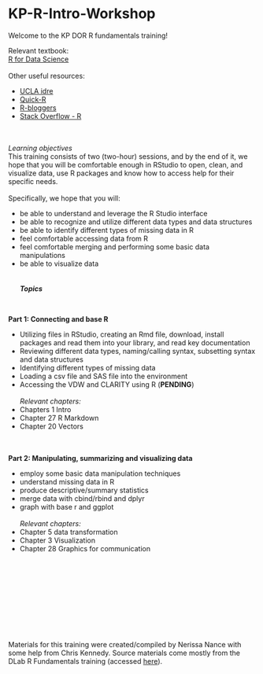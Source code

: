 # KP-R-Intro-Workshop

Welcome to the KP DOR R fundamentals training! 


Relevant textbook:
<br/>
[R for Data Science](https://r4ds.had.co.nz/)
<br/> <br/> 
Other useful resources:
<br/> 
- [UCLA idre](http://www.ats.ucla.edu/stat/r/)  
- [Quick-R](http://statmethods.net/)  
- [R-bloggers](https://www.r-bloggers.com/)  
- [Stack Overflow - R](http://stackoverflow.com/questions/tagged/r)  
<br/> <br/> 

*Learning objectives* <br/>
This training consists of two (two-hour) sessions, and by the end of it, we hope that you will be comfortable enough in RStudio to open, clean, and visualize data, use R packages and know how to access help for their specific needs. 
<br/>
<br/>
Specifically, we hope that you will:
<br/>
- be able to understand and leverage the R Studio interface 
- be able to recognize and utilize different data types and data structures
- be able to identify different types of missing data in R
- feel comfortable accessing data from R 
- feel comfortable merging and performing some basic data manipulations
- be able to visualize data
<br/><br/><br/>
***Topics***
<br/>

**Part 1: Connecting and base R**

- Utilizing files in RStudio, creating an Rmd file, download, install packages and read them into your library, and read key documentation
- Reviewing different data types, naming/calling syntax, subsetting syntax and data structures
- Identifying different types of missing data 
- Loading a csv file and SAS file into the environment 
- Accessing the VDW and CLARITY using R (**PENDING**)
     <br/>  
 *Relevant chapters:* 
 - Chapters 1 Intro
 - Chapter 27 R Markdown
 - Chapter 20 Vectors

 <br/><br/>
 **Part 2: Manipulating, summarizing and visualizing data**
 
- employ some basic data manipulation techniques
- understand missing data in R 
- produce descriptive/summary statistics
- merge data with cbind/rbind and dplyr
- graph with base r and ggplot
   <br/>  
 *Relevant chapters:*
 - Chapter 5 data transformation
 - Chapter 3 Visualization
 - Chapter 28 Graphics for communication
 
 <br/><br/>

<br/> <br/><br/> <br/><br/> <br/>

Materials for this training were created/compiled by Nerissa Nance with some help from Chris Kennedy. Source materials come mostly from the DLab R Fundamentals training (accessed [here](https://github.com/dlab-berkeley/R-Fundamentals)).






